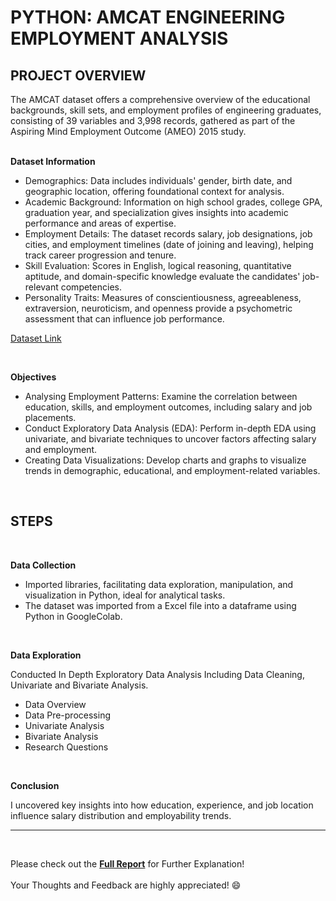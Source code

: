 # PYTHON: AMCAT ENGINEERING EMPLOYMENT ANALYSIS 

## PROJECT OVERVIEW

The AMCAT dataset offers a comprehensive overview of the educational backgrounds, skill sets, and employment profiles of engineering graduates, consisting of 39 variables and 3,998 records, gathered as part of the Aspiring Mind Employment Outcome (AMEO) 2015 study. 
<br />
<br />

**Dataset Information**

- Demographics: Data includes individuals' gender, birth date, and geographic location, offering foundational context for analysis.
-	Academic Background: Information on high school grades, college GPA, graduation year, and specialization gives insights into academic performance and areas of expertise.
-	Employment Details: The dataset records salary, job designations, job cities, and employment timelines (date of joining and leaving), helping track career progression and tenure.
-	Skill Evaluation: Scores in English, logical reasoning, quantitative aptitude, and domain-specific knowledge evaluate the candidates' job-relevant competencies.
-	Personality Traits: Measures of conscientiousness, agreeableness, extraversion, neuroticism, and openness provide a psychometric assessment that can influence job performance.

[Dataset Link](AMCAT_data.xlsx)

<br />

**Objectives**

-	Analysing Employment Patterns: Examine the correlation between education, skills, and employment outcomes, including salary and job placements.
-	Conduct Exploratory Data Analysis (EDA): Perform in-depth EDA using univariate, and bivariate techniques to uncover factors affecting salary and employment.
-	Creating Data Visualizations: Develop charts and graphs to visualize trends in demographic, educational, and employment-related variables.

<br />

## STEPS
<br />

**Data Collection**
  - Imported libraries, facilitating data exploration, manipulation, and visualization in Python, ideal for analytical tasks.
  - The dataset was imported from a Excel file into a dataframe using Python in GoogleColab.
<br />

**Data Exploration**

Conducted In Depth Exploratory Data Analysis Including Data Cleaning, Univariate and Bivariate Analysis.
- Data Overview
- Data Pre-processing
- Univariate Analysis
- Bivariate Analysis
- Research Questions
<br />

**Conclusion**

I uncovered key insights into how education, experience, and job location influence salary distribution and employability trends.

---
<br />

Please check out the **[Full Report](AMCAT_Analysis.pdf)** for Further Explanation!<br />
\
Your Thoughts and Feedback are highly appreciated! :smile:<br />






